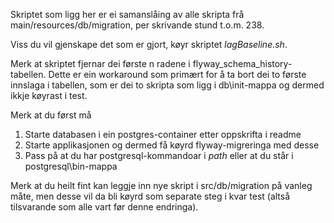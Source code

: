 Skriptet som ligg her er ei samanslåing av alle skripta frå main/resources/db/migration, per skrivande stund t.o.m. 238.

Viss du vil gjenskape det som er gjort, køyr skriptet _lagBaseline.sh_.

Merk at skriptet fjernar dei første n radene i flyway_schema_history-tabellen. 
Dette er ein workaround som primært for å ta bort dei to første innslaga i tabellen, som er dei to skripta som ligg i db\init-mappa og dermed ikkje køyrast i test.

Merk at du først må 
1. Starte databasen i ein postgres-container etter oppskrifta i readme
1. Starte applikasjonen og dermed få køyrd flyway-migreringa med desse
1. Pass på at du har postgresql-kommandoar i _path_ eller at du står i postgresql\bin-mappa

Merk at du heilt fint kan leggje inn nye skript i src/db/migration på vanleg måte, men desse vil da bli køyrd som separate steg i kvar test (altså tilsvarande som alle vart før denne endringa).